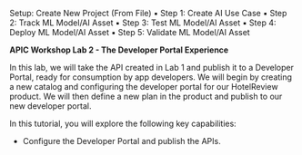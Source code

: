 Setup: Create New Project (From File)
▪ Step 1: Create AI Use Case
▪ Step 2: Track ML Model/AI Asset
▪ Step 3: Test ML Model/AI Asset
▪ Step 4: Deploy ML Model/AI Asset
▪ Step 5: Validate ML Model/AI Asset


**APIC Workshop Lab 2 - The Developer Portal Experience**

In this lab, we will take the API created in Lab 1 and publish it to a
Developer Portal, ready for consumption by app developers. We will begin
by creating a new catalog and configuring the developer portal for our
HotelReview product. We will then define a new plan in the product and
publish to our new developer portal.

In this tutorial, you will explore the following key capabilities:

-   Configure the Developer Portal and publish the APIs.
